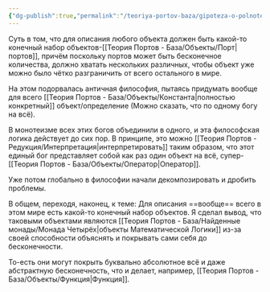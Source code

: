 ```yaml
---
{"dg-publish":true,"permalink":"/teoriya-portov-baza/gipoteza-o-polnote-ponyatiya/"}
---
```


Суть в том, что для описания любого объекта должен быть какой-то конечный набор объектов-[[Теория Портов - База/Объекты/Порт\|портов]], причём поскольку портов может быть бесконечное количества, должно хватать нескольких различных, чтобы объект уже можно было чётко разграничить от всего остального в мире.

На этом подорвалась античная философия, пытаясь придумать вообще для всего [[Теория Портов - База/Объекты/Константа\|полностью конкретный]] объект/определение (Можно сказать, что по одному богу на всё).

В монотеизме всех этих богов объединили в одного, и эта философская логика действует до сих пор.
В принципе, это можно [[Теория Портов - Редукция/Интерпретация\|интерпретировать]] таким образом, что этот единый бог представляет собой как раз один объект на всё, супер-[[Теория Портов - База/Объекты/Оператор\|Оператор]].

Уже потом глобально в философии начали декомпозировать и дробить проблемы.

В общем, переходя, наконец, к теме: 
Для описания ==вообще== всего в этом мире есть какой-то конечный набор объектов. Я сделал вывод, что таковыми объектами являются [[Теория Портов - База/Найденные монады/Монада Четырёх\|объекты Математической Логики]] из-за своей способности объяснять и покрывать сами себя до бесконечности.

То-есть они могут покрыть буквально абсолютное всё и даже абстрактную бесконечность, что и делает, например, [[Теория Портов - База/Объекты/Функция\|Функция]].